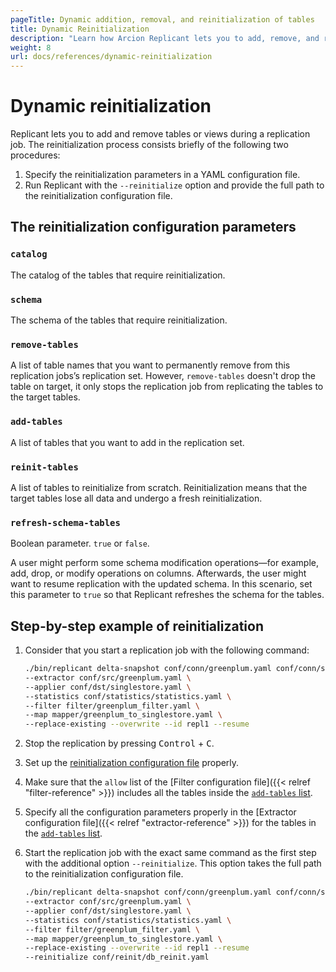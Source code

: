 ```yaml
---
pageTitle: Dynamic addition, removal, and reinitialization of tables
title: Dynamic Reinitialization
description: "Learn how Arcion Replicant lets you to add, remove, and reinitialize tables in an ongoing replication job."
weight: 8
url: docs/references/dynamic-reinitialization
---
```


# Dynamic reinitialization
Replicant lets you to add and remove tables or views during a replication job. The reinitialization process consists briefly of the following two procedures:  

1. Specify the reinitialization parameters in a YAML configuration file. 
2. Run Replicant with the `--reinitialize` option and provide the full path to the reinitialization configuration file.

## The reinitialization configuration parameters
### `catalog`
The catalog of the tables that require reinitialization.

### `schema`
The schema of the tables that require reinitialization.

### `remove-tables`
A list of table names that you want to permanently remove from this replication jobs’s replication set. However, `remove-tables` doesn't drop the table on target, it only stops the replication job from replicating the tables to the target tables.

### `add-tables`
A list of tables that you want to add in the replication set.

### `reinit-tables`
A list of tables to reinitialize from scratch. Reinitialization means that the target tables lose all data and undergo a fresh reinitialization.

### `refresh-schema-tables`
Boolean parameter. `true` or `false`.

A user might perform some schema modification operations—for example, add, drop, or modify operations on columns. Afterwards, the user might want to resume replication with the updated schema. In this scenario, set this parameter to `true` so that Replicant refreshes the schema for the tables.

## Step-by-step example of reinitialization
1. Consider that you start a replication job with the following command:

    ```sh
    ./bin/replicant delta-snapshot conf/conn/greenplum.yaml conf/conn/singlestore.yaml \
    --extractor conf/src/greenplum.yaml \
    --applier conf/dst/singlestore.yaml \
    --statistics conf/statistics/statistics.yaml \
    --filter filter/greenplum_filter.yaml \
    --map mapper/greenplum_to_singlestore.yaml \
    --replace-existing --overwrite --id repl1 --resume
    ```
2. Stop the replication by pressing <kbd>Control</kbd> + <kbd>C</kbd>.
3. Set up the [reinitialization configuration file](#the-reinitialization-configuration-parameters) properly.
4. Make sure that the `allow` list of the [Filter configuration file]({{< relref "filter-reference" >}}) includes all the tables inside the [`add-tables` list](#add-tables).
5. Specify all the configuration parameters properly in the [Extractor configuration file]({{< relref "extractor-reference" >}}) for the tables in the [`add-tables` list](#add-tables).  
6. Start the replication job with the exact same command as the first step with the additional option `--reinitialize`. This option takes the full path to the reinitialization configuration file.

    ```sh
    ./bin/replicant delta-snapshot conf/conn/greenplum.yaml conf/conn/singlestore.yaml \
    --extractor conf/src/greenplum.yaml \
    --applier conf/dst/singlestore.yaml \
    --statistics conf/statistics/statistics.yaml \
    --filter filter/greenplum_filter.yaml \
    --map mapper/greenplum_to_singlestore.yaml \
    --replace-existing --overwrite --id repl1 --resume
    --reinitialize conf/reinit/db_reinit.yaml
    ```
